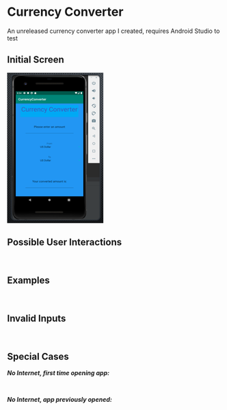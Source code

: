 # Currency Converter
An unreleased currency converter app I created, requires Android Studio to test

## Initial Screen

![](images/initScreen)

## Possible User Interactions

![]()

## Examples

![]()

## Invalid Inputs

![]()

## Special Cases

***No Internet, first time opening app:***

![]()

***No Internet, app previously opened:***

![]()
